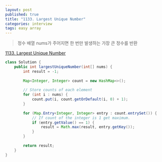 ```yaml
---
layout: post
published: true
title: "1133. Largest Unique Number"
categories: interview
tags: easy array
---
```


> 정수 배열 nums가 주어지면 한 번만 발생하는 가장 큰 정수를 반환

[1133. Largest Unique Number](https://leetcode.com/problems/largest-unique-number/)

```java
class Solution {
    public int largestUniqueNumber(int[] nums) {
        int result = -1;
        
        Map<Integer, Integer> count = new HashMap<>();
        
        // Store counts of each element
        for (int i : nums) {
            count.put(i, count.getOrDefault(i, 0) + 1);
        }
        
        for (Map.Entry<Integer, Integer> entry : count.entrySet()) {
            // If count of the integer is 1 get maximum.
            if (entry.getValue() == 1) {
                result = Math.max(result, entry.getKey());
            }
        }
        
        return result;
    }
}
```
